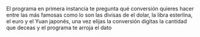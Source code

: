 El programa en primera instancia te pregunta qué conversión quieres hacer entre las más famosas como lo son las divisas de el dolar, la libra esterlina, el euro y el Yuan japonés, una vez elijas la conversión digitas la cantidad que deceas y el programa te arroja el dato
